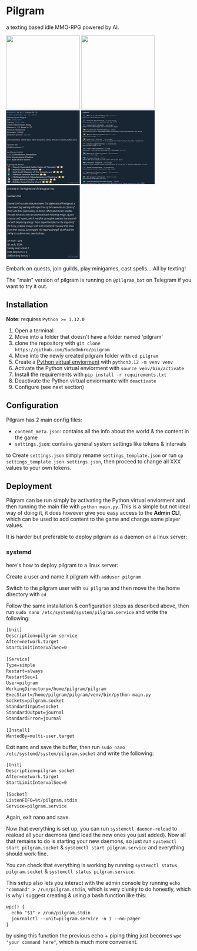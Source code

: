 # Pilgram
a texting based idle MMO-RPG powered by AI.

<div>
  <img src="https://github.com/SudoOmbro/pilgram/blob/master/screenshots/img1.png" style=" width:200px ; height:200px" >
  <img src="https://github.com/SudoOmbro/pilgram/blob/master/screenshots/img2.png" style=" width:200px ; height:200px" >
  <img src="https://github.com/SudoOmbro/pilgram/blob/master/screenshots/img3.png" style=" width:200px ; height:200px" >
  <img src="https://github.com/SudoOmbro/pilgram/blob/master/screenshots/img4.png" style=" width:200px ; height:200px" >
  <img src="https://github.com/SudoOmbro/pilgram/blob/master/screenshots/img5.png" style=" width:200px ; height:200px" >
</div>

Embark on quests, join guilds, play minigames, cast spells... All by texting!

The "main" version of pilgram is running on `@pilgram_bot` on Telegram if you want to try it out.

## Installation
**Note**: requires `Python >= 3.12.0`

1. Open a terminal
2. Move into a folder that doesn't have a folder named 'pilgram'
3. clone the repository with `git clone https://github.com/SudoOmbro/pilgram`
4. Move into the newly created pilgram folder with `cd pilgram`
5. Create a [Python virtual enviorment](https://docs.python.org/3/library/venv.html) with `python3.12 -m venv venv`
6. Activate the Python virtual enviorment with `source venv/bin/activate`
7. Install the requirements with `pip install -r requirements.txt`
8. Deactivate the Python virtual enviormante with `deactivate`
9. Configure (see next section)

## Configuration
Pilgram has 2 main config files: 
- `content_meta.json`: contains all the info about the world & the content in the game
- `settings.json`: contains general system settings like tokens & intervals

to Create `settings.json` simply rename `settings_template.json` or run `cp settings_template.json settings.json`, then proceed to change all XXX values to your own tokens.

## Deployment
Pilgram can be run simply by activating the Python virtual enviorment and then running the main file with `python main.py`. 
This is a simple but not ideal way of doing it, it does however give you easy access to the **Admin CLI**, which can be used to add content to the game and change some player values.

It is harder but preferable to deploy pilgram as a daemon on a linux server:

### systemd
here's how to deploy pilgram to a linux server:

Create a user and name it pilgram with `adduser pilgram`

Switch to the pilgram user with `su pilgram` and then move the the home directory with `cd`

Follow the same installation & configuration steps as described above, then run `sudo nano /etc/systemd/system/pilgram.service` and write the following:
```console
[Unit]
Description=pilgram service
After=network.target
StartLimitIntervalSec=0

[Service]
Type=simple
Restart=always
RestartSec=1
User=pilgram
WorkingDirectory=/home/pilgram/pilgram
ExecStart=/home/pilgram/pilgram/venv/bin/python main.py
Sockets=pilgram.socket
StandardInput=socket
StandardOutput=journal
StandardError=journal

[Install]
WantedBy=multi-user.target
```
Exit nano and save the buffer, then run `sudo nano /etc/systemd/system/pilgram.socket` and write the following:
```console
[Unit]
Description=pilgram socket
After=network.target
StartLimitIntervalSec=0

[Socket]
ListenFIFO=%t/pilgram.stdin
Service=pilgram.service
```
Again, exit nano and save.

Now that everything is set up, you can run `systemctl daemon-reload` to reaload all your daemons (and load the new ones you just added).
Now all that remains to do is starting your new daemons, so just run `systemctl start pilgram.socket` & `systemctl start pilgram.service` and everything should work fine.

You can check that everything is working by running `systemctl status pilgram.socket` & `systemctl status pilgram.service`.

This setup also lets you interact with the admin console by running `echo "command" > /run/pilgram.stdin`, which is very clunky to do honestly, which is why i suggest creating & using a bash function like this:
```console
wpc() {
  echo "$1" > /run/pilgram.stdin
  journalctl --unit=pilgram.service -n 1 --no-pager
}
```
by using this function the previous echo + piping thing just becomes `wpc "your command here"`, which is much more convenient.
